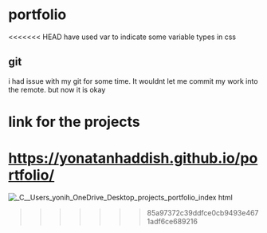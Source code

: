 # portfolio

<<<<<<< HEAD
have used var to indicate some variable types in css



## git
i had issue with my git for some time. It wouldnt let me commit my work into the remote. but now it is okay


# link for the projects
https://yonatanhaddish.github.io/portfolio/
=======
![_C__Users_yonih_OneDrive_Desktop_projects_portfolio_index html](https://user-images.githubusercontent.com/78513952/110274829-c795ac00-7f9d-11eb-9b94-01ca1dd0e4ca.png)
>>>>>>> 85a97372c39ddfce0cb9493e4671adf6ce689216
